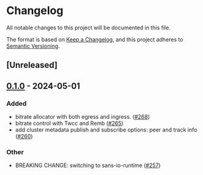 # Changelog
All notable changes to this project will be documented in this file.

The format is based on [Keep a Changelog](https://keepachangelog.com/en/1.0.0/),
and this project adheres to [Semantic Versioning](https://semver.org/spec/v2.0.0.html).

## [Unreleased]

## [0.1.0](https://github.com/TribeMedia/atm0s-media-server/releases/tag/transport-webrtc-v0.1.0) - 2024-05-01

### Added
- bitrate allocator with both egress and ingress. ([#268](https://github.com/TribeMedia/atm0s-media-server/pull/268))
- bitrate control with Twcc and Remb ([#265](https://github.com/TribeMedia/atm0s-media-server/pull/265))
- add cluster metadata publish and subscribe options: peer and track info ([#260](https://github.com/TribeMedia/atm0s-media-server/pull/260))

### Other
- BREAKING CHANGE: switching to sans-io-runtime ([#257](https://github.com/TribeMedia/atm0s-media-server/pull/257))
